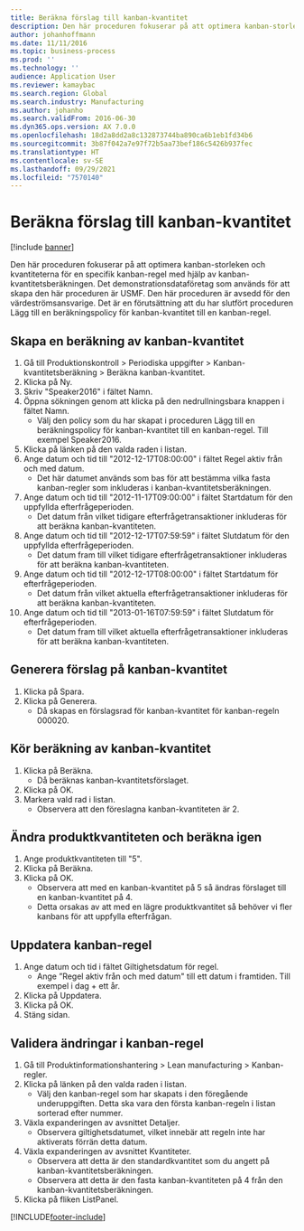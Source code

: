 ```yaml
---
title: Beräkna förslag till kanban-kvantitet
description: Den här proceduren fokuserar på att optimera kanban-storleken och kvantiteterna för en specifik kanban-regel med hjälp av kanban-kvantitetsberäkningen.
author: johanhoffmann
ms.date: 11/11/2016
ms.topic: business-process
ms.prod: ''
ms.technology: ''
audience: Application User
ms.reviewer: kamaybac
ms.search.region: Global
ms.search.industry: Manufacturing
ms.author: johanho
ms.search.validFrom: 2016-06-30
ms.dyn365.ops.version: AX 7.0.0
ms.openlocfilehash: 18d2a8dd2a8c132873744ba890ca6b1eb1fd34b6
ms.sourcegitcommit: 3b87f042a7e97f72b5aa73bef186c5426b937fec
ms.translationtype: HT
ms.contentlocale: sv-SE
ms.lasthandoff: 09/29/2021
ms.locfileid: "7570140"
---
```

# <a name="calculate-kanban-quantity-suggestions"></a>Beräkna förslag till kanban-kvantitet

[!include [banner](../../includes/banner.md)]

Den här proceduren fokuserar på att optimera kanban-storleken och kvantiteterna för en specifik kanban-regel med hjälp av kanban-kvantitetsberäkningen. Det demonstrationsdataföretag som används för att skapa den här proceduren är USMF. Den här proceduren är avsedd för den värdeströmsansvarige. Det är en förutsättning att du har slutfört proceduren Lägg till en beräkningspolicy för kanban-kvantitet till en kanban-regel.


## <a name="create-a-kanban-quantity-calculation"></a>Skapa en beräkning av kanban-kvantitet
1. Gå till Produktionskontroll > Periodiska uppgifter > Kanban-kvantitetsberäkning > Beräkna kanban-kvantitet.
2. Klicka på Ny.
3. Skriv "Speaker2016" i fältet Namn.
4. Öppna sökningen genom att klicka på den nedrullningsbara knappen i fältet Namn.
    * Välj den policy som du har skapat i proceduren Lägg till en beräkningspolicy för kanban-kvantitet till en kanban-regel. Till exempel Speaker2016.  
5. Klicka på länken på den valda raden i listan.
6. Ange datum och tid till "2012-12-17T08:00:00" i fältet Regel aktiv från och med datum.
    * Det här datumet används som bas för att bestämma vilka fasta kanban-regler som inkluderas i kanban-kvantitetsberäkningen.  
7. Ange datum och tid till "2012-11-17T09:00:00" i fältet Startdatum för den uppfyllda efterfrågeperioden.
    * Det datum från vilket tidigare efterfrågetransaktioner inkluderas för att beräkna kanban-kvantiteten.  
8. Ange datum och tid till "2012-12-17T07:59:59" i fältet Slutdatum för den uppfyllda efterfrågeperioden.
    * Det datum fram till vilket tidigare efterfrågetransaktioner inkluderas för att beräkna kanban-kvantiteten.  
9. Ange datum och tid till "2012-12-17T08:00:00" i fältet Startdatum för efterfrågeperioden.
    * Det datum från vilket aktuella efterfrågetransaktioner inkluderas för att beräkna kanban-kvantiteten.  
10. Ange datum och tid till "2013-01-16T07:59:59" i fältet Slutdatum för efterfrågeperioden.
    * Det datum fram till vilket aktuella efterfrågetransaktioner inkluderas för att beräkna kanban-kvantiteten.  

## <a name="generate-kanban-quantity-proposal"></a>Generera förslag på kanban-kvantitet
1. Klicka på Spara.
2. Klicka på Generera.
    * Då skapas en förslagsrad för kanban-kvantitet för kanban-regeln 000020.  

## <a name="run-kanban-quantity-calculation"></a>Kör beräkning av kanban-kvantitet
1. Klicka på Beräkna.
    * Då beräknas kanban-kvantitetsförslaget.  
2. Klicka på OK.
3. Markera vald rad i listan.
    * Observera att den föreslagna kanban-kvantiteten är 2.  

## <a name="change-product-quantity-and-calculate-again"></a>Ändra produktkvantiteten och beräkna igen
1. Ange produktkvantiteten till "5".
2. Klicka på Beräkna.
3. Klicka på OK.
    * Observera att med en kanban-kvantitet på 5 så ändras förslaget till en kanban-kvantitet på 4.  
    * Detta orsakas av att med en lägre produktkvantitet så behöver vi fler kanbans för att uppfylla efterfrågan.  

## <a name="update-kanban-rule"></a>Uppdatera kanban-regel
1. Ange datum och tid i fältet Giltighetsdatum för regel.
    * Ange ”Regel aktiv från och med datum" till ett datum i framtiden. Till exempel i dag + ett år.  
2. Klicka på Uppdatera.
3. Klicka på OK.
4. Stäng sidan.

## <a name="validate-change-on-kanban-rule"></a>Validera ändringar i kanban-regel
1. Gå till Produktinformationshantering > Lean manufacturing > Kanban-regler.
2. Klicka på länken på den valda raden i listan.
    * Välj den kanban-regel som har skapats i den föregående underuppgiften. Detta ska vara den första kanban-regeln i listan sorterad efter nummer.  
3. Växla expanderingen av avsnittet Detaljer.
    * Observera giltighetsdatumet, vilket innebär att regeln inte har aktiverats förrän detta datum.  
4. Växla expanderingen av avsnittet Kvantiteter.
    * Observera att detta är den standardkvantitet som du angett på kanban-kvantitetsberäkningen.  
    * Observera att detta är den fasta kanban-kvantiteten på 4 från den kanban-kvantitetsberäkningen.  
5. Klicka på fliken ListPanel.



[!INCLUDE[footer-include](../../../includes/footer-banner.md)]